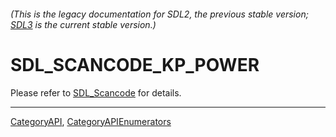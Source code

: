 ###### (This is the legacy documentation for SDL2, the previous stable version; [SDL3](https://wiki.libsdl.org/SDL3/) is the current stable version.)
# SDL_SCANCODE_KP_POWER

Please refer to [SDL_Scancode](SDL_Scancode) for details.

----
[CategoryAPI](CategoryAPI), [CategoryAPIEnumerators](CategoryAPIEnumerators)

